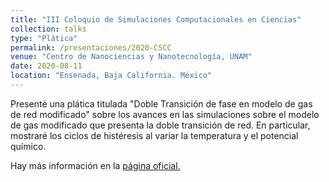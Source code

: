```yaml
---
title: "III Coloquio de Simulaciones Computacionales en Ciencias"
collection: talks
type: "Plática"
permalink: /presentaciones/2020-CSCC
venue: "Centro de Nanociencias y Nanotecnología, UNAM"
date: 2020-08-11
location: "Ensenada, Baja California. México"
---
```


Presenté  una plática titulada "Doble Transición de fase en modelo de gas de red modificado" sobre los avances en las simulaciones sobre el modelo de gas modificado que presenta la doble transición de red. En particular, mostraré los ciclos de histéresis al variar la temperatura y el potencial químico.

Hay más información en la [página oficial.](http://lvmm.mx/2020/06/iii-coloquio-de-simulaciones-computacionales-en-ciencias)